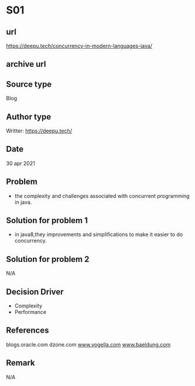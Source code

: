# S01

## url
https://deepu.tech/concurrency-in-modern-languages-java/

## archive url


## Source type
Blog


## Author type
Writter:
https://deepu.tech/

## Date
30 apr 2021


## Problem
- the complexity and challenges associated with concurrent programming in java.




## Solution for problem 1
- in java8,they improvements and simplifications to make it easier to do concurrency.


## Solution for problem 2
N/A

## Decision Driver
- Complexity
- Performance


## References 
blogs.oracle.com
dzone.com
www.vogella.com
www.baeldung.com


## Remark
N/A

